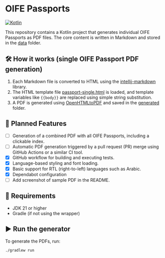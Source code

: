 # OIFE Passports

[![Kotlin](https://img.shields.io/badge/Kotlin-blue.svg?style=flat&logo=kotlin)](https://kotlinlang.org)

This repository contains a Kotlin project that generates individual OIFE Passports as PDF files. The core content is written in Markdown and stored in the [data](src/main/resources/data) folder.

## 🛠 How it works (single OIFE Passport PDF generation)

1. Each Markdown file is converted to HTML using the [intellij-markdown](https://github.com/JetBrains/markdown) library.
2. The HTML template file [passport-single.html](src/main/resources/templates) is loaded, and template variables like `{{body}}` are replaced using simple string substitution.
3. A PDF is generated using [OpenHTMLtoPDF](https://github.com/danfickle/openhtmltopdf) and saved in the [generated](generated) folder.

## 🚀 Planned Features

- [ ] Generation of a combined PDF with all OIFE Passports, including a clickable index.
- [ ] Automatic PDF generation triggered by a pull request (PR) merge using GitHub Actions or a similar CI tool.
- [x] GitHub workflow for building and executing tests.
- [x] Language-based styling and font loading.
- [x] Basic support for RTL (right-to-left) languages such as Arabic.
- [X] Dependabot configuration
- [ ] Add screenshot of sample PDF in the README.

## 🧪 Requirements

- JDK 21 or higher
- Gradle (if not using the wrapper)

## ▶️ Run the generator

To generate the PDFs, run:

```bash
./gradlew run
